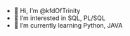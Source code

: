 - 👋 Hi, I’m @kfdOfTrinity
- 👀 I’m interested in SQL, PL/SQL
- 🌱 I’m currently learning Python, JAVA

<!---
kfdOfTrinity/kfdOfTrinity is a ✨ special ✨ repository because its `README.md` (this file) appears on your GitHub profile.
You can click the Preview link to take a look at your changes.
--->
